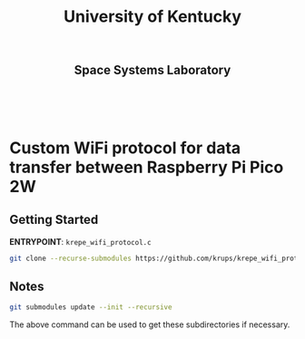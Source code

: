 <div id="toc">
  <ul align="center" style="list-style: none">
    <summary>
      <h1>
        University of Kentucky
      </h1>
     <br>
     <h2>Space Systems Laboratory</h2>
    </summary>
  </ul>
</div>

<br /><br /><br />

# Custom WiFi protocol for data transfer between Raspberry Pi Pico 2W

## Getting Started

**ENTRYPOINT**: `krepe_wifi_protocol.c`

```sh
git clone --recurse-submodules https://github.com/krups/krepe_wifi_protocol.git
```

## Notes

<!---
In `kernel/include/FreeRTOS.h` the following change has been made.

```h
// #include "portmacro.h"
#include "../portable/ThirdParty/Community-Supported-Ports/GCC/RP2350_ARM_NTZ/non_secure/portmacro.h"
```

This ensures that port specific definitions are included in the FreeRTOS header file; however, this requires all submodules to be recursively updated and added.
-->

```sh
git submodules update --init --recursive
```

The above command can be used to get these subdirectories if necessary.
